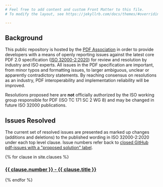 ```yaml
---
# Feel free to add content and custom Front Matter to this file.
# To modify the layout, see https://jekyllrb.com/docs/themes/#overriding-theme-defaults

---
```


## Background
This public repository is hosted by the [PDF Association](https://www.pdfa.org) in order to provide developers with a means of openly reporting issues against the latest core PDF 2.0 specification ([ISO 32000-2:2020](https://www.iso.org/standard/75839.html)) for review and resolution by industry and ISO experts. All issues in the PDF specification are important, from minor typos and formatting issues, to larger ambiguous, unclear or apparently contradictory statements. By reaching consensus on resolutions as an industry, PDF interoperability and implementation reliability will be improved.

Resolutions proposed here are **not** officially authorized by the ISO working group responsible for PDF (ISO TC 171 SC 2 WG 8) and may be changed in future ISO 32000 publications.

## Issues Resolved

The current set of resolved issues are presented as marked up changes (additions and deletions) to the published wording in ISO 32000-2:2020 under each top level clause. Issue numbers refer back to [closed GitHub pdf-issues with a "proposed solution" label](https://github.com/pdf-association/pdf-issues/issues?q=is%3Aclosed+label%3A%22proposed+solution%22).


{% for clause in site.clauses %}
  <h3>
    <a href="{{ site.baseurl }}{{ clause.url }}">
      {{ clause.number }} - {{ clause.title }}
    </a>
  </h3>
{% endfor %}

